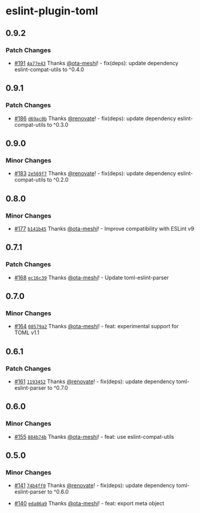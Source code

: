 # eslint-plugin-toml

## 0.9.2

### Patch Changes

- [#191](https://github.com/ota-meshi/eslint-plugin-toml/pull/191) [`4a77e43`](https://github.com/ota-meshi/eslint-plugin-toml/commit/4a77e4320b637867bf139424bebb23c71a5c9313) Thanks [@ota-meshi](https://github.com/ota-meshi)! - fix(deps): update dependency eslint-compat-utils to ^0.4.0

## 0.9.1

### Patch Changes

- [#186](https://github.com/ota-meshi/eslint-plugin-toml/pull/186) [`d69ac0b`](https://github.com/ota-meshi/eslint-plugin-toml/commit/d69ac0bcb438ce7ea7f0117e08482960f7141589) Thanks [@renovate](https://github.com/apps/renovate)! - fix(deps): update dependency eslint-compat-utils to ^0.3.0

## 0.9.0

### Minor Changes

- [#183](https://github.com/ota-meshi/eslint-plugin-toml/pull/183) [`2e569f7`](https://github.com/ota-meshi/eslint-plugin-toml/commit/2e569f749eeb09c5797199ce3904080ef0da2199) Thanks [@renovate](https://github.com/apps/renovate)! - fix(deps): update dependency eslint-compat-utils to ^0.2.0

## 0.8.0

### Minor Changes

- [#177](https://github.com/ota-meshi/eslint-plugin-toml/pull/177) [`b141b45`](https://github.com/ota-meshi/eslint-plugin-toml/commit/b141b45f82fa224b63eb03ead08b855d7b78f241) Thanks [@ota-meshi](https://github.com/ota-meshi)! - Improve compatibility with ESLint v9

## 0.7.1

### Patch Changes

- [#168](https://github.com/ota-meshi/eslint-plugin-toml/pull/168) [`ec16c39`](https://github.com/ota-meshi/eslint-plugin-toml/commit/ec16c3930eb04e68fb024da2bbf8b8baac2e5965) Thanks [@ota-meshi](https://github.com/ota-meshi)! - Update toml-eslint-parser

## 0.7.0

### Minor Changes

- [#164](https://github.com/ota-meshi/eslint-plugin-toml/pull/164) [`08579a2`](https://github.com/ota-meshi/eslint-plugin-toml/commit/08579a2733332bc94744bbb37658f09611f5a71a) Thanks [@ota-meshi](https://github.com/ota-meshi)! - feat: experimental support for TOML v1.1

## 0.6.1

### Patch Changes

- [#161](https://github.com/ota-meshi/eslint-plugin-toml/pull/161) [`1193452`](https://github.com/ota-meshi/eslint-plugin-toml/commit/119345282127a795211b62278ed4cb0a4002c713) Thanks [@renovate](https://github.com/apps/renovate)! - fix(deps): update dependency toml-eslint-parser to ^0.7.0

## 0.6.0

### Minor Changes

- [#155](https://github.com/ota-meshi/eslint-plugin-toml/pull/155) [`884b74b`](https://github.com/ota-meshi/eslint-plugin-toml/commit/884b74b28d5aa72b0eda5ca9c6d468e7629e2190) Thanks [@ota-meshi](https://github.com/ota-meshi)! - feat: use eslint-compat-utils

## 0.5.0

### Minor Changes

- [#141](https://github.com/ota-meshi/eslint-plugin-toml/pull/141) [`74b4ff0`](https://github.com/ota-meshi/eslint-plugin-toml/commit/74b4ff035d6b5a7d2ed1d66cba4f370f9f7c399d) Thanks [@renovate](https://github.com/apps/renovate)! - fix(deps): update dependency toml-eslint-parser to ^0.6.0

- [#140](https://github.com/ota-meshi/eslint-plugin-toml/pull/140) [`eda86a9`](https://github.com/ota-meshi/eslint-plugin-toml/commit/eda86a9e24e90fc1901f52cd48702f235550d067) Thanks [@ota-meshi](https://github.com/ota-meshi)! - feat: export meta object
